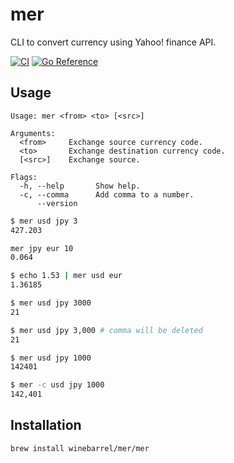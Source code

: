 # mer

CLI to convert currency using Yahoo! finance API.

[![CI](https://github.com/winebarrel/mer/actions/workflows/ci.yml/badge.svg)](https://github.com/winebarrel/mer/actions/workflows/ci.yml)
[![Go Reference](https://pkg.go.dev/badge/github.com/winebarrel/mer.svg)](https://pkg.go.dev/github.com/winebarrel/mer)


## Usage

```
Usage: mer <from> <to> [<src>]

Arguments:
  <from>     Exchange source currency code.
  <to>       Exchange destination currency code.
  [<src>]    Exchange source.

Flags:
  -h, --help       Show help.
  -c, --comma      Add comma to a number.
      --version
```

```sh
$ mer usd jpy 3
427.203

mer jpy eur 10
0.064

$ echo 1.53 | mer usd eur
1.36185

$ mer usd jpy 3000
21

$ mer usd jpy 3,000 # comma will be deleted
21

$ mer usd jpy 1000
142401

$ mer -c usd jpy 1000
142,401
```

## Installation

```sh
brew install winebarrel/mer/mer
```
